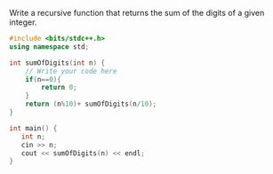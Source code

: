 Write a recursive function that returns the sum of the digits of a given integer.

```cpp
#include <bits/stdc++.h>
using namespace std;

int sumOfDigits(int n) {
    // Write your code here
    if(n==0){
        return 0;
    }
    return (n%10)+ sumOfDigits(n/10);
}

int main() {
   int n;
   cin >> n;
   cout << sumOfDigits(n) << endl;
}
```
